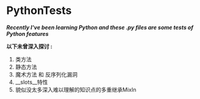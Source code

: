 # PythonTests
***Recently I've been learning Python and these .py files are some tests of Python features***

**以下未曾深入探讨 :**
1. 类方法
2. 静态方法
3. 魔术方法 和 反序列化漏洞
4. __slots__特性
5. 貌似没太多深入难以理解的知识点的多重继承MixIn